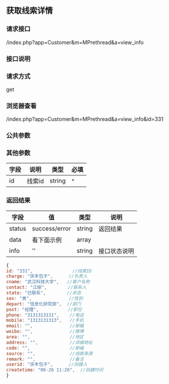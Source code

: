 ## 获取线索详情
### **请求接口**
/index.php?app=Customer&m=MPrethread&a=view_info

### **接口说明**

### **请求方式**
get

### **浏览器查看**
/index.php?app=Customer&m=MPrethread&a=view_info&id=331

### **公共参数** 

### **其他参数**
|字段       |说明            |类型    |必填           |
| --------- |--------      |--------|--------       |
|id     |线索id | string | `*`         |


### **返回结果**
|字段       |值             |类型    |说明           |
| --------- |--------      |--------|--------       |
|status     |success/error |string |返回结果         |
|data       |看下面示例 | array ||
|info       | '' | string | 接口状态说明  |

``` javascript
{
id: "331",               //线索ID
charge: "庆丰包子",      //负责人 
cname: "武汉科技大学",   //客户名称
contact: "江丽",        //联系人
state: "已联系",        //状态
sex: "男",              //性别 
depart: "信息化研究部",  //部门
post: "经理",           //职位
phone: "3131313131",    //电话
mobile: "1313131313",   //手机
email: "",              //邮箱
weibo: "",              //微博
area: "",               //地区
address: "",            //详细地址
code: "",               //邮编
source: "",             //线索来源
remark: "",             //备注
userid: "庆丰包子",      //创建人
createtime: "06-26 11:26",  //创建时间
}